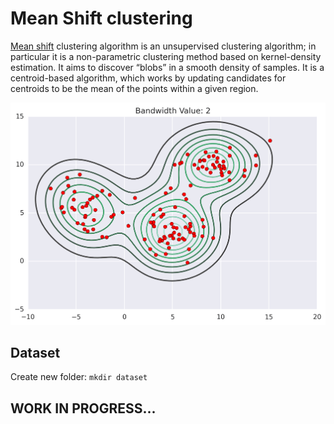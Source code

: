 # Mean Shift clustering
[Mean shift](https://en.wikipedia.org/wiki/Mean_shift) clustering algorithm is an unsupervised clustering algorithm; in particular it is a non-parametric clustering  method based on kernel-density estimation.
It aims to discover “blobs” in a smooth density of samples. It is a centroid-based algorithm, which works by updating candidates for centroids to be the mean of the points within a given region.

<p align="center">
  <img src="https://github.com/francidellungo/Mean_Shift/blob/master/readme_imgs/mean-shift.gif" width="600">
</p>

## Dataset
Create new folder: `mkdir dataset` 



## WORK IN PROGRESS...